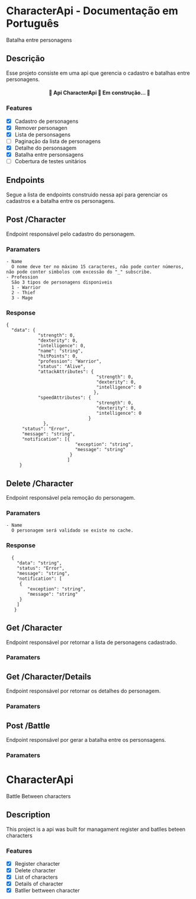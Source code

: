# CharacterApi - Documentação em Português
  Batalha entre personagens 

## Descrição 
  Esse projeto consiste em uma api que gerencia o cadastro e batalhas entre personagens.

<h4 align="center"> 
	🚧  Api CharacterApi 🚀 Em construção...  🚧
</h4>

### Features

- [x] Cadastro de personagens
- [x] Remover personagen
- [x] Lista de personsagens 
- [ ] Paginação da lista de personagens
- [x] Detalhe do personsagem 
- [x] Batalha entre personsagens
- [ ] Cobertura de testes unitários

## Endpoints 
Segue a lista de endpoints construido nessa api para gerenciar os cadastros e a batalha entre os personagens.

## Post /Character
   Endpoint responsável pelo cadastro do personagem.

### Paramaters
    - Name
      O nome deve ter no máximo 15 caracteres, não pode conter números, não pode conter simbolos com excessão do "_" subscribe.
    - Profession
      São 3 tipos de personagens disponiveis 
      1 - Warrior 
      2 - Thief 
      3 - Mage 

### Response 
    
    {
      "data": { 
                "strength": 0,
                "dexterity": 0,
                "intelligence": 0,
                "name": "string",
                "hitPoints": 0,
                "profession": "Warrior",
                "status": "Alive",
                "attackAttributes": {
                                      "strength": 0,
                                      "dexterity": 0,
                                      "intelligence": 0
                                     },
                "speedAttributes": {
                                      "strength": 0,
                                      "dexterity": 0,
                                      "intelligence": 0
                                   }
                  },
          "status": "Error",
          "message": "string",
          "notification": [{
                              "exception": "string",
                              "message": "string"
                            }
                           ]
         }

## Delete /Character
   Endpoint responsável pela remoção do personagem.
   
### Paramaters
    - Name
      O personagem será validado se existe no cache.

### Response
      {
        "data": "string",
        "status": "Error",
        "message": "string",
        "notification": [
         {
            "exception": "string",
            "message": "string"
         }
        ]
       }

## Get /Character
   Endpoint responsável por retornar a lista de personagens cadastrado.
### Paramaters

## Get /Character/Details
   Endpoint responsável por retornar os detalhes do personagem.
### Paramaters

## Post /Battle
   Endpoint responsável por gerar a batalha entre os personsagens.
### Paramaters

# CharacterApi
  Battle Between characters   

## Description
  This project is a api was built for managament register and batlles beteen characters


### Features

- [x] Register character
- [x] Delete character
- [x] List of characters 
- [x] Details of character 
- [x] Batller bettween character
